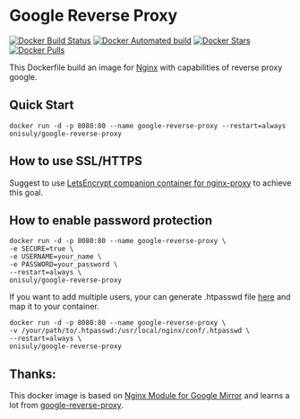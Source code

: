 # Google Reverse Proxy

[![Docker Build Status](https://img.shields.io/docker/build/onisuly/google-reverse-proxy.svg)](https://github.com/onisuly/docker-google-reverse-proxy) [![Docker Automated build](https://img.shields.io/docker/automated/onisuly/google-reverse-proxy.svg)](https://github.com/onisuly/docker-google-reverse-proxy) [![Docker Stars](https://img.shields.io/docker/stars/onisuly/google-reverse-proxy.svg)](https://github.com/onisuly/docker-google-reverse-proxy) [![Docker Pulls](https://img.shields.io/docker/pulls/onisuly/google-reverse-proxy.svg)](https://github.com/onisuly/docker-google-reverse-proxy)

This Dockerfile build an image for [Nginx](https://nginx.org/) with capabilities of reverse proxy google.

## Quick Start

```shell
docker run -d -p 8080:80 --name google-reverse-proxy --restart=always onisuly/google-reverse-proxy
```

## How to use SSL/HTTPS

Suggest to use [LetsEncrypt companion container for nginx-proxy](https://hub.docker.com/r/jrcs/letsencrypt-nginx-proxy-companion/) to achieve this goal.

## How to enable password protection

```shell
docker run -d -p 8080:80 --name google-reverse-proxy \
-e SECURE=true \
-e USERNAME=your_name \
-e PASSWORD=your_password \
--restart=always \
onisuly/google-reverse-proxy
```

If you want to add multiple users, your can generate .htpasswd file [here](http://www.htaccesstools.com/htpasswd-generator/) and map it to your container.

```shell
docker run -d -p 8080:80 --name google-reverse-proxy \
-v /your/path/to/.htpasswd:/usr/local/nginx/conf/.htpasswd \
--restart=always \
onisuly/google-reverse-proxy
```

## Thanks:

This docker image is based on [Nginx Module for Google Mirror](https://github.com/cuber/ngx_http_google_filter_module) and learns a lot from [google-reverse-proxy](https://github.com/jokester/Dockerfiles).